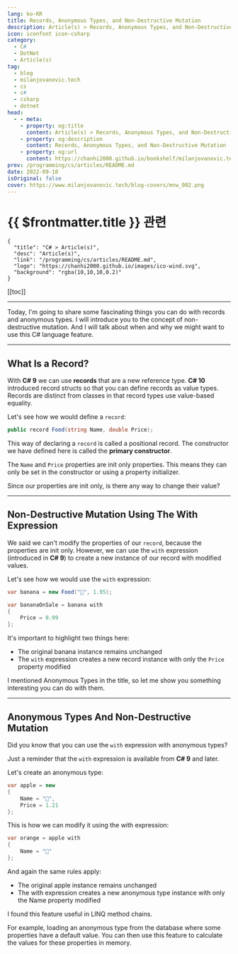 ```yaml
---
lang: ko-KR
title: Records, Anonymous Types, and Non-Destructive Mutation
description: Article(s) > Records, Anonymous Types, and Non-Destructive Mutation
icon: iconfont icon-csharp
category: 
  - C#
  - DotNet
  - Article(s)
tag: 
  - blog
  - milanjovanovic.tech
  - cs
  - c#
  - csharp
  - dotnet
head:
  - - meta:
    - property: og:title
      content: Article(s) > Records, Anonymous Types, and Non-Destructive Mutation
    - property: og:description
      content: Records, Anonymous Types, and Non-Destructive Mutation
    - property: og:url
      content: https://chanhi2000.github.io/bookshelf/milanjovanovic.tech/records-anonymous-types-non-destructive-mutation.html
prev: /programming/cs/articles/README.md
date: 2022-09-10
isOriginal: false
cover: https://www.milanjovanovic.tech/blog-covers/mnw_002.png
---
```


# {{ $frontmatter.title }} 관련

```component VPCard
{
  "title": "C# > Article(s)",
  "desc": "Article(s)",
  "link": "/programming/cs/articles/README.md",
  "logo": "https://chanhi2000.github.io/images/ico-wind.svg",
  "background": "rgba(10,10,10,0.2)"
}
```

[[toc]]

---

<SiteInfo
  name="Records, Anonymous Types, and Non-Destructive Mutation"
  desc="Today, I'm going to share some fascinating things you can do with records and anonymous types. I will introduce you to the concept of non-destructive mutation. And I will talk about when and why we might want to use this C# language feature."
  url="https://milanjovanovic.tech/blog/records-anonymous-types-non-destructive-mutation/"
  logo="https://milanjovanovic.tech/profile_favicon.png"
  preview="https://www.milanjovanovic.tech/blog-covers/mnw_002.png"/>

Today, I'm going to share some fascinating things you can do with records and anonymous types. I will introduce you to the concept of non-destructive mutation. And I will talk about when and why we might want to use this C# language feature.

---

## What Is a Record?

With **C# 9** we can use **records** that are a new reference type. **C# 10** introduced record structs so that you can define records as value types. Records are distinct from classes in that record types use value-based equality.

Let's see how we would define a `record`:

```cs
public record Food(string Name, double Price);
```

This way of declaring a `record` is called a positional record. The constructor we have defined here is called the **primary constructor**.

The `Name` and `Price` properties are init only properties. This means they can only be set in the constructor or using a property initializer.

Since our properties are init only, is there any way to change their value?

---

## Non-Destructive Mutation Using The With Expression

We said we can't modify the properties of our `record`, because the properties are init only. However, we can use the `with` expression (introduced in **C# 9**) to create a new instance of our record with modified values.

Let's see how we would use the `with` expression:

```cs
var banana = new Food("🍌", 1.95);

var bananaOnSale = banana with
{
    Price = 0.99
};
```

It's important to highlight two things here:

- The original banana instance remains unchanged
- The `with` expression creates a new record instance with only the `Price` property modified

I mentioned Anonymous Types in the title, so let me show you something interesting you can do with them.

---

## Anonymous Types And Non-Destructive Mutation

Did you know that you can use the `with` expression with anonymous types?

Just a reminder that the `with` expression is available from **C# 9** and later.

Let's create an anonymous type:

```cs
var apple = new
{
    Name = "🍎",
    Price = 1.21
};
```

This is how we can modify it using the with expression:

```cs
var orange = apple with
{
    Name = "🍊"
};
```

And again the same rules apply:

- The original apple instance remains unchanged
- The with expression creates a new anonymous type instance with only the Name property modified

I found this feature useful in LINQ method chains.

For example, loading an anonymous type from the database where some properties have a default value. You can then use this feature to calculate the values for these properties in memory.

